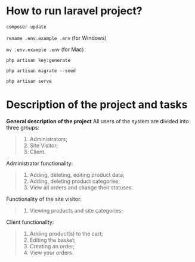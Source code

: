 # **How to run laravel project?**
```composer update```

```rename .env.example .env``` (for Windows)

```mv .env.example .env``` (for Mac)

```php artisan key:generate```

```php artisan migrate --seed```

```php artisan serve```

# **Description of the project and tasks**
**General description of the project**
All users of the system are divided into three groups:
> 1. Administrators;
> 2. Site Visitor;
> 3. Client.

Administrator functionality:
> 1. Adding, deleting, editing product data;
> 2. Adding, deleting product categories;
> 3. View all orders and change their statuses.

Functionality of the site visitor:
> 1. Viewing products and site categories;
 

Client functionality:
> 1. Adding product(s) to the cart;
> 2. Editing the basket;
> 3. Creating an order;
> 4. View your orders.
